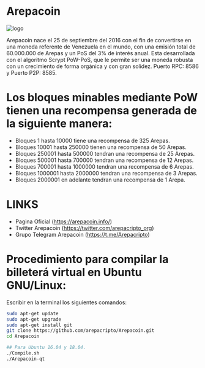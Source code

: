 # Arepacoin

![logo](https://arepacripto.org/arepacoin.png)

Arepacoin nace el 25 de septiembre del 2016 con el fin de convertirse en una moneda referente de Venezuela en el mundo, con una emisión total de 60.000.000 de Arepas y un PoS del 3% de interés anual. Esta desarrollada con el algoritmo Scrypt PoW-PoS, que le permite ser una moneda robusta con un crecimiento de forma orgánica y con gran solidez. Puerto RPC: 8586 y Puerto P2P: 8585. 

Los bloques minables mediante PoW tienen una recompensa generada de la siguiente manera:
=========================
* Bloques 1 hasta 10000 tiene una recompensa de 325 Arepas.
* Bloques 10001 hasta 250000 tienen una recompensa de 50 Arepas.
* Bloques 250001 hasta 500000 tendran una recompensa de 25 Arepas.
* Bloques 500001 hasta 700000 tendran una recompensa de 12 Arepas.
* Bloques 700001 hasta 1000000 tendran una recompensa de 6 Arepas.
* Bloques 1000001 hasta 2000000 tendran una recompensa de 3 Arepas.
* Bloques 2000001 en adelante tendran una recompensa de 1 Arepa.

LINKS
==========================
* Pagina Oficial (https://arepacoin.info/)
* Twitter Arepacoin (https://twitter.com/arepacripto_org)
* Grupo Telegram Arepacoin (https://t.me/Arepacripto)

Procedimiento para compilar la billeterá virtual en Ubuntu GNU/Linux:
==========================
Escribir en la terminal los siguientes comandos:

```bash
sudo apt-get update
sudo apt-get upgrade
sudo apt-get install git
git clone https://github.com/arepacripto/Arepacoin.git
cd Arepacoin

## Para Ubuntu 16.04 y 18.04.
./Compile.sh
./Arepacoin-qt

